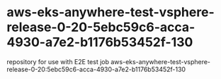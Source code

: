 # aws-eks-anywhere-test-vsphere-release-0-20-5ebc59c6-acca-4930-a7e2-b1176b53452f-130
repository for use with E2E test job aws-eks-anywhere-test-vsphere-release-0-20:5ebc59c6-acca-4930-a7e2-b1176b53452f-130
